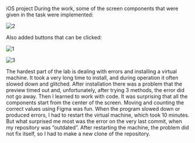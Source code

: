 iOS project
During the work, some of the screen components that were given in the task were implemented:

![2](https://github.com/Zaharchenko-Tatiana/iOSLab/assets/115603644/cda49b49-a4e1-419c-9659-9d1f59dcac49)


Also added buttons that can be clicked:

![1](https://github.com/Zaharchenko-Tatiana/iOSLab/assets/115603644/4efcb89e-1b91-4386-980d-d65c0f1044d9)

![3](https://github.com/Zaharchenko-Tatiana/iOSLab/assets/115603644/ed02b873-f07d-47ce-9c68-1b908ef9605f)

The hardest part of the lab is dealing with errors and installing a virtual machine.
It took a very long time to install, and during operation it often slowed down and glitched.
After installation there was a problem that the preview timed out and, unfortunately, after trying 3 methods, the error did not go away.
Then I learned to work with code. It was surprising that all the components start from the center of the screen. Moving and counting the correct values ​​using Figma was fun.
When the program slowed down or produced errors, I had to restart the virtual machine, which took 10 minutes.
But what surprised me most was the error on the very last commit, when my repository was “outdated”. After restarting the machine, the problem did not fix itself, so I had to make a new clone of the repository.
